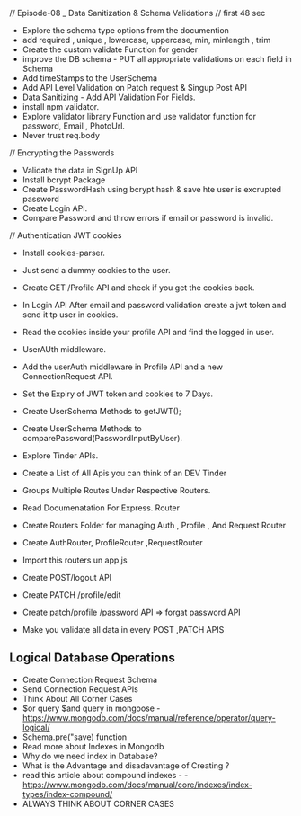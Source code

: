 //  Episode-08 _ Data Sanitization & Schema Validations  // first  48 sec

- Explore the schema type options from the documention
- add required ,  unique , lowercase, uppercase, min, minlength , trim
- Create the custom validate Function for gender 
- improve the DB schema  - PUT all appropriate validations on each field in Schema 
- Add timeStamps to the UserSchema
- Add API Level Validation on Patch request & Singup Post API
- Data Sanitizing  - Add API Validation For Fields.
- install npm validator.
- Explore validator library Function and use validator function for password, Email , PhotoUrl.
- Never trust req.body

// Encrypting the Passwords

- Validate the data in SignUp API
- Install bcrypt Package
- Create PasswordHash using bcrypt.hash & save hte user is excrupted password
- Create Login API.
- Compare Password and throw errors if email or password is invalid.

// Authentication JWT  cookies 

- Install cookies-parser.
- Just send a dummy cookies to the user.
- Create GET /Profile API and check if you get the cookies back.
- In Login API After email and password validation create a jwt token and send it tp user in  cookies.
- Read the cookies inside your profile API and find the logged in user.

- UserAUth middleware.
- Add the userAuth middleware in Profile API and a new ConnectionRequest API.
- Set the Expiry of JWT token and cookies to 7 Days.
- Create UserSchema Methods to getJWT();
- Create UserSchema Methods to  comparePassword(PasswordInputByUser).

- Explore Tinder APIs.
- Create a List of All Apis you can think of an DEV Tinder
- Groups Multiple Routes Under Respective Routers.
- Read Documenatation  For Express. Router 
- Create Routers Folder for managing Auth , Profile , And Request Router
- Create AuthRouter, ProfileRouter ,RequestRouter
- Import this routers un app.js
- Create POST/logout API 
- Create PATCH /profile/edit 
- Create patch/profile /password API  => forgat password API
- Make you validate all data in every POST ,PATCH APIS

## Logical Database Operations
 
- Create Connection Request Schema
- Send Connection Request APIs
- Think About All Corner Cases
- $or query $and query in mongoose  -  https://www.mongodb.com/docs/manual/reference/operator/query-logical/
- Schema.pre("save) function 
- Read more about Indexes in Mongodb
- Why do we need index in Database?
- What is the Advantage and disadavantage of Creating ? 
- read this article about compound indexes -  - https://www.mongodb.com/docs/manual/core/indexes/index-types/index-compound/
- ALWAYS THINK ABOUT CORNER CASES
